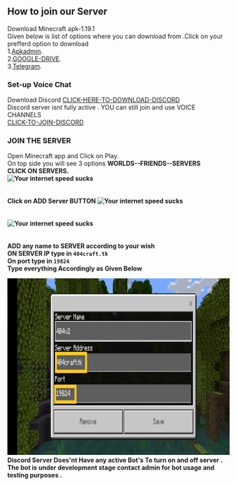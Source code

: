 ## How to join our Server
Download Minecraft apk-1.19.1 <br>
Given below is list of options where you can download from .Click on your prefferd option to download<br>
1.[Apkadmin](https://apkadmin.com/cb0b8yevox76/Minecraft_1.19.10.03___40_Full__41_.apk.html).<br>
2.[GOOGLE-DRIVE](https://drive.google.com/uc?id=1PxLG2YSI-SWUqbEYQLdj1WBHl43cMi0m&export=download).<br>
3.[Telegram](https://t.me/apks_404_gaming).<br>

### Set-up Voice Chat


Download Discord [CLICK-HERE-TO-DOWNLOAD-DISCORD](https://play.google.com/store/apps/details?id=com.discord) 
<br>
Discord server isnt fully active  . YOU can still join and use VOICE CHANNELS
<br>
[CLICK-TO-JOIN-DISCORD](https://404craft.cf/discord.html)

### JOIN THE SERVER 
Open Minecraft app and Click on Play.
<br>
On top side you will see 3 options <b>WORLDS--FRIENDS--SERVERS<b> 
  <br>CLICK ON SERVERS.<br>
  <img width="800" height="400" alt="Your internet speed sucks" src="prt1.jpg">
  <br>
  <br>
  <br>
  <b>Click on ADD Server BUTTON</b>
    <img width="800" height="400" alt="Your internet speed sucks" src="prt2.jpg">
  <br>
  <br>
  <br>
    <img width="800" height="400" alt="Your internet speed sucks" src="prt3.jpg">
  <br>
  <br>
  <br>
  <b>ADD any name to SERVER according  to your wish
    <br>
    ON SERVER IP type in <code>404craft.tk</code>
    <br>
    On port type in <code>19824</code>
    <br>
    Type everything Accordingly as Given Below
    </b>
  <br>
    
  <img width="800" height="400" alt="Your internet speed sucks" src="server-img-v3.jpeg">
<br>
  Discord Server Does'nt Have any active Bot's To turn on and off server . The bot is under development stage contact admin for bot usage and testing purposes . 



